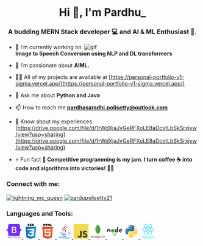 <h1 align="center">Hi 👋, I'm Pardhu_</h1>
<h3 align="center">A budding MERN Stack developer 💻 and AI & ML Enthusiast 🤖.</h3>

<img align="right" width="300" alt="gif" src="https://cdn.dribbble.com/users/1579322/screenshots/6587273/blue_boy_typing_nothought.gif">

- 🔭 I’m currently working on **Image to Speech Conversion using NLP and DL transformers**

- 🌱 I’m passionate about **AIML.**

- 👨‍💻 All of my projects are available at [https://personal-portfolio-v1-sigma.vercel.app/](https://personal-portfolio-v1-sigma.vercel.app/)

- 💬 Ask me about **Python and Java**

- 📫 How to reach me **pardhasaradhi.polisetty@outlook.com**

- 📄 Know about my experiences [https://drive.google.com/file/d/1rWdXjaJvGeRFXoLE8aDcvtLbSkSrxjvw/view?usp=sharing](https://drive.google.com/file/d/1rWdXjaJvGeRFXoLE8aDcvtLbSkSrxjvw/view?usp=sharing)

- ⚡ Fun fact **👾 Competitive programming is my jam. I turn coffee ☕ into code and algorithms into victories! ✌🏻**

<h3 align="left">Connect with me:</h3>
<p align="left">
<a href="https://www.leetcode.com/lightning_mc_queen" target="blank"><img align="center" src="https://raw.githubusercontent.com/rahuldkjain/github-profile-readme-generator/master/src/images/icons/Social/leet-code.svg" alt="lightning_mc_queen" height="30" width="40" /></a>
<a href="https://www.hackerrank.com/pardupolisetty21" target="blank"><img align="center" src="https://raw.githubusercontent.com/rahuldkjain/github-profile-readme-generator/master/src/images/icons/Social/hackerrank.svg" alt="pardupolisetty21" height="30" width="40" /></a>
</p>

<h3 align="left">Languages and Tools:</h3>
<p align="left"> <a href="https://getbootstrap.com" target="_blank" rel="noreferrer"> <img src="https://raw.githubusercontent.com/devicons/devicon/master/icons/bootstrap/bootstrap-plain-wordmark.svg" alt="bootstrap" width="40" height="40"/> </a> <a href="https://www.w3schools.com/css/" target="_blank" rel="noreferrer"> <img src="https://raw.githubusercontent.com/devicons/devicon/master/icons/css3/css3-original-wordmark.svg" alt="css3" width="40" height="40"/> </a> <a href="https://www.w3.org/html/" target="_blank" rel="noreferrer"> <img src="https://raw.githubusercontent.com/devicons/devicon/master/icons/html5/html5-original-wordmark.svg" alt="html5" width="40" height="40"/> </a> <a href="https://www.java.com" target="_blank" rel="noreferrer"> <img src="https://raw.githubusercontent.com/devicons/devicon/master/icons/java/java-original.svg" alt="java" width="40" height="40"/> </a> <a href="https://developer.mozilla.org/en-US/docs/Web/JavaScript" target="_blank" rel="noreferrer"> <img src="https://raw.githubusercontent.com/devicons/devicon/master/icons/javascript/javascript-original.svg" alt="javascript" width="40" height="40"/> </a> <a href="https://www.mongodb.com/" target="_blank" rel="noreferrer"> <img src="https://raw.githubusercontent.com/devicons/devicon/master/icons/mongodb/mongodb-original-wordmark.svg" alt="mongodb" width="40" height="40"/> </a> <a href="https://nodejs.org" target="_blank" rel="noreferrer"> <img src="https://raw.githubusercontent.com/devicons/devicon/master/icons/nodejs/nodejs-original-wordmark.svg" alt="nodejs" width="40" height="40"/> </a> <a href="https://www.python.org" target="_blank" rel="noreferrer"> <img src="https://raw.githubusercontent.com/devicons/devicon/master/icons/python/python-original.svg" alt="python" width="40" height="40"/> </a> <a href="https://reactjs.org/" target="_blank" rel="noreferrer"> <img src="https://raw.githubusercontent.com/devicons/devicon/master/icons/react/react-original-wordmark.svg" alt="react" width="40" height="40"/> </a> </p>
